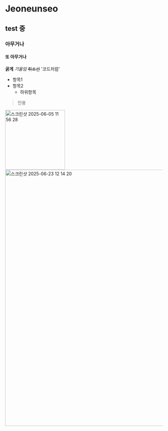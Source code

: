 # Jeoneunseo
## test 중
### 아무거나
#### 또 아무거나
**굵게**
*기울임*
~~취소선~~
'코드처럼'
- 항목1
- 항목2
  - 하위항목
>인용
<img width="191" alt="스크린샷 2025-06-05 11 56 28" src="https://github.com/user-attachments/assets/6c93576b-fd62-477c-b209-6497207129df" />
<img width="819" alt="스크린샷 2025-06-23 12 14 20" src="https://github.com/user-attachments/assets/1cb8a1f8-8636-4e1f-b23b-5078b30961fa" />
